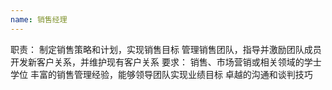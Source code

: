 ```yaml
---
name: 销售经理
---
```

职责：
制定销售策略和计划，实现销售目标
管理销售团队，指导并激励团队成员
开发新客户关系，并维护现有客户关系
要求：
销售、市场营销或相关领域的学士学位
丰富的销售管理经验，能够领导团队实现业绩目标
卓越的沟通和谈判技巧